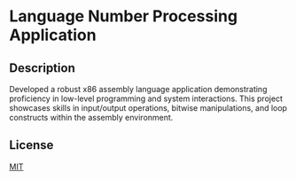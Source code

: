 # Language Number Processing Application



## Description

Developed a robust x86 assembly language application demonstrating proficiency in low-level programming and system interactions. This project showcases skills in input/output operations, bitwise manipulations, and loop constructs within the assembly environment.



## License

[MIT](https://github.com/edy-dec/Number-Processing-Application/blob/main/LICENSE)
